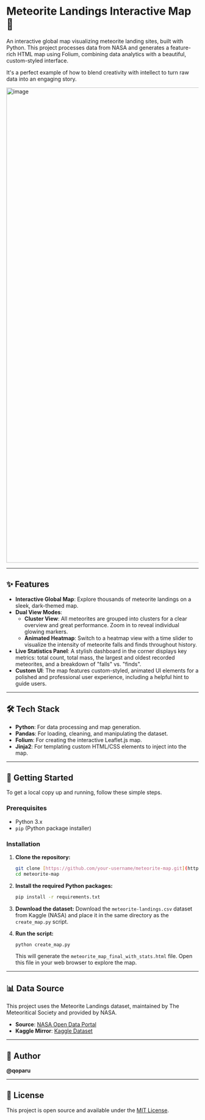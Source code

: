 # Meteorite Landings Interactive Map 🌠

An interactive global map visualizing meteorite landing sites, built with Python. This project processes data from NASA and generates a feature-rich HTML map using Folium, combining data analytics with a beautiful, custom-styled interface.

It's a perfect example of how to blend creativity with intellect to turn raw data into an engaging story.

<img width="2559" height="1245" alt="image" src="https://github.com/user-attachments/assets/19b46dbf-9851-4bf9-a4a7-d7a4deb97bdb" />


---

## ✨ Features

- **Interactive Global Map**: Explore thousands of meteorite landings on a sleek, dark-themed map.
- **Dual View Modes**:
    - **Cluster View**: All meteorites are grouped into clusters for a clear overview and great performance. Zoom in to reveal individual glowing markers.
    - **Animated Heatmap**: Switch to a heatmap view with a time slider to visualize the intensity of meteorite falls and finds throughout history.
- **Live Statistics Panel**: A stylish dashboard in the corner displays key metrics: total count, total mass, the largest and oldest recorded meteorites, and a breakdown of "falls" vs. "finds".
- **Custom UI**: The map features custom-styled, animated UI elements for a polished and professional user experience, including a helpful hint to guide users.

---

## 🛠️ Tech Stack

- **Python**: For data processing and map generation.
- **Pandas**: For loading, cleaning, and manipulating the dataset.
- **Folium**: For creating the interactive Leaflet.js map.
- **Jinja2**: For templating custom HTML/CSS elements to inject into the map.

---

## 🚀 Getting Started

To get a local copy up and running, follow these simple steps.

### Prerequisites

- Python 3.x
- `pip` (Python package installer)

### Installation

1.  **Clone the repository:**
    ```bash
    git clone [https://github.com/your-username/meteorite-map.git](https://github.com/your-username/meteorite-map.git)
    cd meteorite-map
    ```

2.  **Install the required Python packages:**
    ```bash
    pip install -r requirements.txt
    ```

3.  **Download the dataset:**
    Download the `meteorite-landings.csv` dataset from Kaggle (NASA) and place it in the same directory as the `create_map.py` script.

4.  **Run the script:**
    ```bash
    python create_map.py
    ```
    This will generate the `meteorite_map_final_with_stats.html` file. Open this file in your web browser to explore the map.

---

## 📊 Data Source

This project uses the Meteorite Landings dataset, maintained by The Meteoritical Society and provided by NASA.

-   **Source**: [NASA Open Data Portal](https://data.nasa.gov/Space-Science/Meteorite-Landings/gh4g-9sfh)
-   **Kaggle Mirror**: [Kaggle Dataset](https://www.kaggle.com/datasets/nasa/meteorite-landings)

---

## 👤 Author

**@qoparu**

---

## 📄 License

This project is open source and available under the [MIT License](LICENSE).
